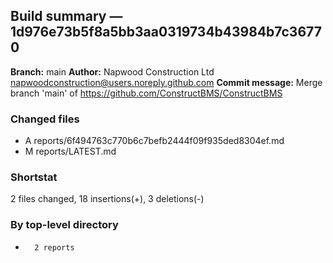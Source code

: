 ## Build summary — 1d976e73b5f8a5bb3aa0319734b43984b7c36770

**Branch:** main **Author:** Napwood Construction Ltd <napwoodconstruction@users.noreply.github.com>
**Commit message:** Merge branch 'main' of https://github.com/ConstructBMS/ConstructBMS

### Changed files

- A reports/6f494763c770b6c7befb2444f09f935ded8304ef.md
- M reports/LATEST.md

### Shortstat

2 files changed, 18 insertions(+), 3 deletions(-)

### By top-level directory

-       2 reports
